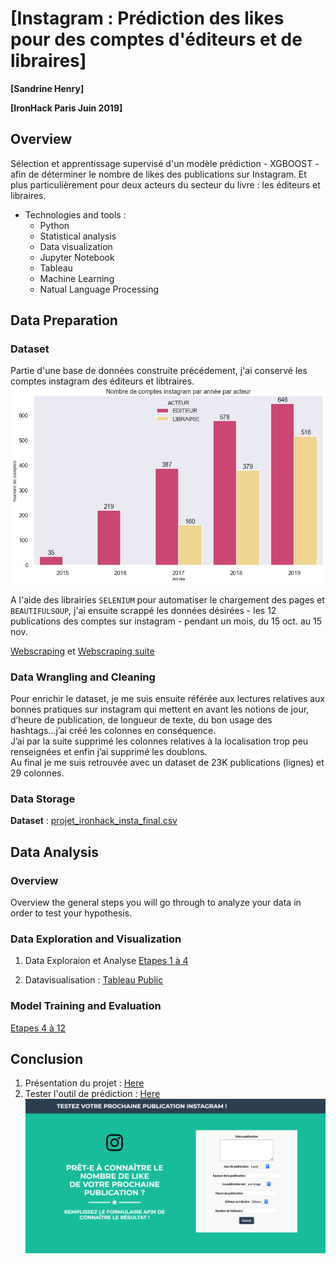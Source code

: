 # [Instagram : Prédiction des likes pour des comptes d'éditeurs et de libraires]

**[Sandrine Henry]**

**[IronHack Paris Juin 2019]**

## Overview

Sélection et apprentissage supervisé d'un modèle prédiction - XGBOOST - afin de déterminer le nombre de likes des publications sur Instagram. Et plus particulièrement pour deux acteurs du secteur du livre : les éditeurs et libraires.<br/>

* Technologies and tools :
	* Python
	* Statistical analysis
	* Data visualization
	* Jupyter Notebook
	* Tableau
	* Machine Learning
	* Natual Language Processing
    

## Data Preparation

### Dataset

Partie d'une base de données construite précédement, j'ai conservé les comptes instagram des éditeurs et libtraires. <br/>
![Editeurs_libraires_instagram](images/edi_lib_insta.png)

A l'aide des librairies `SELENIUM` pour automatiser le chargement des pages et `BEAUTIFULSOUP`, j'ai ensuite scrappé les données désirées - les 12 publications des comptes sur instagram - pendant un mois, du 15 oct. au 15 nov.

<a href="https://github.com/sandrineh/data-labs/blob/master/final-project/my-code/PROJET_FINAL_ETAPE_WEBSCRAPING.ipynb">Webscraping</a> et <a href="https://github.com/sandrineh/data-labs/blob/master/final-project/my-code/PROJET_FINAL_ETAPE_WEBSCRAPING_SUITE.ipynb">Webscraping suite</a>

### Data Wrangling and Cleaning

Pour enrichir le dataset, je me suis ensuite référée aux lectures relatives aux bonnes pratiques sur instagram qui mettent en avant les notions de jour, d’heure de publication, de longueur de texte, du bon usage des hashtags...j’ai créé les colonnes en conséquence. <br/>
J’ai par la suite supprimé les colonnes relatives à la localisation trop peu renseignées et enfin j’ai supprimé les doublons.
<br/>
Au final je me suis retrouvée avec un dataset de 23K publications (lignes) et 29 colonnes.

### Data Storage

**Dataset** : <a href="https://github.com/sandrineh/data-labs/tree/master/final-project/my-code/data">projet_ironhack_insta_final.csv</a>


## Data Analysis

### Overview

Overview the general steps you will go through to analyze your data in order to test your hypothesis.

### Data Exploration and Visualization

1. Data Exploraion et Analyse <a href="https://github.com/sandrineh/data-labs/blob/master/final-project/my-code/PROJET_FINAL_ETAPE_MACHINE_LEARNING.ipynb">Etapes 1 à 4</a><br/>

2. Datavisualisation : <a href="https://public.tableau.com/profile/sandrine.henry#!/vizhome/Ironhack_Instragram_project/Unmoisdepublications?publish=yes">Tableau Public</a>


### Model Training and Evaluation

<a href="https://github.com/sandrineh/data-labs/blob/master/final-project/my-code/PROJET_FINAL_ETAPE_MACHINE_LEARNING.ipynb">Etapes 4 à 12</a>


## Conclusion
1. Présentation du projet : <a href="https://sandrineh.github.io/docs/Projet_Ironhack_Final_Janvier_2020.pdf">Here</a>
2. Tester l'outil de prédiction : <a href="https://eleonoreh.pythonanywhere.com/">Here</a><br/>
<a href="https://eleonoreh.pythonanywhere.com/">![WebApp_Prediction_instagram](images/le_test_ultime.png)</a>